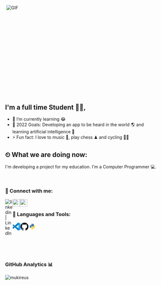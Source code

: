 <img align="right" alt="GIF" src="https://github.com/abhisheknaiidu/abhisheknaiidu/blob/master/code.gif?raw=true" width="500" height="320" />

## I'm a full time Student 👨‍🎓,
- 🌱 I’m currently learning 😂
- 🥅 2022 Goals: Developing an app to be heard in the world 🌎 and learning artificial intelligence 🤖
- ⚡ Fun fact: I love to music 🎸, play chess ♟ and cycling 🚴‍♀️
## ⏲ What we are doing now:
I'm developing a project for my education.
I'm a Computer Programmer 💻. 

<br />

### 📩 Connect with me:

[<img align="left" alt="linkedin | LinkedIn" width="24px" src="https://raw.githubusercontent.com/peterthehan/peterthehan/master/assets/linkedin.svg" />][linkedin]
[<img align="left" height="24" width="24" src="https://cdn.jsdelivr.net/npm/simple-icons@v4/icons/instagram.svg" />][instagram]
[<img align="left" height="24" width="24" src="https://cdn.jsdelivr.net/npm/simple-icons@v4/icons/gmail.svg" />][gmail]

<br />

### 🔧 Languages and Tools:

<img align="left" alt="Visual Studio Code" width="26px" src="https://raw.githubusercontent.com/github/explore/80688e429a7d4ef2fca1e82350fe8e3517d3494d/topics/visual-studio-code/visual-studio-code.png" />
<img align="left" alt="GitHub" width="26px" src="https://raw.githubusercontent.com/github/explore/78df643247d429f6cc873026c0622819ad797942/topics/github/github.png" />
<img align="left" alt="Python" width="26px" src="https://raw.githubusercontent.com/github/explore/cebd63002168a05a6a642f309227eefeccd92950/topics/python/python.png" />



<br />

<br />
<br />
<br />
<br />
<br />


### GitHub Analytics 📊

<img height="180em" align="center" src="https://github-readme-stats.vercel.app/api/top-langs?username=V3GA42&show_icons=true&locale=en&layout=compact&langs_count=8&theme=gotham" alt="mukireus"/>
</a>

<br />
<br />

[instagram]: https://www.instagram.com/jelibonkenobi
[linkedin]: https://www.linkedin.com/in/furkankurt-/
[gmail]: mailto:furkankurt@yandex.com
[github]: https://github.com/V3GA42

